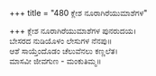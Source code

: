 +++
title = "480 ಕ್ಲೇಶ ನೂರಾಗಿರೆಯುಮಾಶೆಗಳ"

+++
ಕ್ಲೇಶ ನೂರಾಗಿರೆಯುಮಾಶೆಗಳ ಪುನರುದಯ।  
ಬೇಸರದ ನುಡಿಯೊಳಂ ಲೇಸುಗಳ ನೆನಪು॥  
ಆಶೆ ಸಾಯ್ತೆಂದೊಡಂ ಚೆಲುವೆನಲು ಕಣ್ಣಲೆತ।  
ಮಾಸವೀ ಜೀವಗುಣ - ಮಂಕುತಿಮ್ಮ॥  
